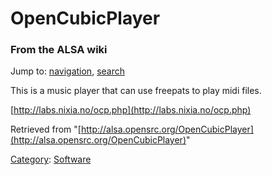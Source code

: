 OpenCubicPlayer
===============

### From the ALSA wiki

Jump to: [navigation](#mw-head), [search](#p-search)

This is a music player that can use freepats to play midi files.

[http://labs.nixia.no/ocp.php](http://labs.nixia.no/ocp.php)

Retrieved from
"[http://alsa.opensrc.org/OpenCubicPlayer](http://alsa.opensrc.org/OpenCubicPlayer)"

[Category](/Special:Categories "Special:Categories"):
[Software](/Category:Software "Category:Software")

